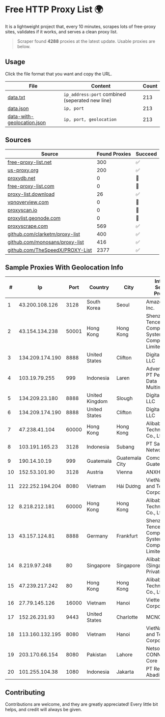 
# Free HTTP Proxy List 🌍

It is a lightweight project that, every 10 minutes, scrapes lots of free-proxy sites, validates if it works, and serves a clean proxy list.


> Scraper found **4288** proxies at the latest update. Usable proxies are below.

## Usage

Click the file format that you want and copy the URL.


|File|Content|Count|
|----|-------|-----|
|[data.txt](https://raw.githubusercontent.com/themiralay/Proxy-List-World/master/data.txt)|`ip_address:port` combined (seperated new line)|213|
|[data.json](https://raw.githubusercontent.com/themiralay/Proxy-List-World/master/data.json)|`ip, port`|213|
|[data-with-geolocation.json](https://raw.githubusercontent.com/themiralay/Proxy-List-World/master/data-with-geolocation.json)|`ip, port, geolocation`|213|

## Sources

|Source|Found Proxies|Succeed|
|------|-------------|-------|
|[free-proxy-list.net](https://free-proxy-list.net)|300|✅|
|[us-proxy.org](https://www.us-proxy.org)|200|✅|
|[proxydb.net](http://proxydb.net)|0|🚫|
|[free-proxy-list.com](https://free-proxy-list.com/?page=&port=&type%5B%5D=http&type%5B%5D=https&up_time=0&search=Search)|0|🚫|
|[proxy-list.download](https://www.proxy-list.download/HTTP)|26|✅|
|[vpnoverview.com](https://vpnoverview.com/privacy/anonymous-browsing/free-proxy-servers)|0|🚫|
|[proxyscan.io](https://www.proxyscan.io)|0|🚫|
|[proxylist.geonode.com](https://proxylist.geonode.com/api/proxy-list?limit=300&page=1&sort_by=lastChecked&sort_type=desc&protocols=http,https)|0|🚫|
|[proxyscrape.com](https://api.proxyscrape.com/v2/?request=displayproxies&protocol=http&timeout=10000&country=all&ssl=all&anonymity=all)|569|✅|
|[github.com/clarketm/proxy-list](https://raw.githubusercontent.com/clarketm/proxy-list/master/proxy-list-raw.txt)|400|✅|
|[github.com/monosans/proxy-list](https://raw.githubusercontent.com/monosans/proxy-list/main/proxies/http.txt)|416|✅|
|[github.com/TheSpeedX/PROXY-List](https://raw.githubusercontent.com/TheSpeedX/PROXY-List/master/http.txt)|2377|✅|


## Sample Proxies With Geolocation Info

|#|Ip|Port|Country|City|Internet Service Provider|
|-|--|----|-------|----|-------------------------|
|1|43.200.108.126|3128|South Korea|Seoul|Amazon.com, Inc.|
|2|43.154.134.238|50001|Hong Kong|Hong Kong|Shenzhen Tencent Computer Systems Company Limited|
|3|134.209.174.190|8888|United States|Clifton|DigitalOcean, LLC|
|4|103.19.79.255|999|Indonesia|Laren|Advertise Via PT Persada Data Multimedia|
|5|134.209.23.180|8888|United Kingdom|Slough|DigitalOcean, LLC|
|6|134.209.174.190|8888|United States|Clifton|DigitalOcean, LLC|
|7|47.238.41.104|60000|Hong Kong|Hong Kong|Alibaba (US) Technology Co., Ltd.|
|8|103.191.165.23|3128|Indonesia|Subang|PT Sakti Wijaya Network|
|9|190.14.10.19|999|Guatemala|Guatemala City|Comcel Guatemala S.A.|
|10|152.53.101.90|3128|Austria|Vienna|ANXHOLDING2|
|11|222.252.194.204|8080|Vietnam|Hải Dương|VietNam Post and Telecom Corporation|
|12|8.218.212.181|60000|Hong Kong|Hong Kong|Alibaba (US) Technology Co., Ltd.|
|13|43.157.124.81|8888|Germany|Frankfurt|Shenzhen Tencent Computer Systems Company Limited|
|14|8.219.97.248|80|Singapore|Singapore|Alibaba Cloud (Singapore) Private Limited|
|15|47.239.217.242|80|Hong Kong|Hong Kong|Alibaba (US) Technology Co., Ltd.|
|16|27.79.145.126|16000|Vietnam|Hanoi|Viettel Corporation|
|17|152.26.231.93|9443|United States|Charlotte|MCNC|
|18|113.160.132.195|8080|Vietnam|Hanoi|VietNam Post and Telecom Corporation|
|19|203.170.66.154|8080|Pakistan|Lahore|Netsol CONNECT LHE Core|
|20|101.255.104.38|1080|Indonesia|Jakarta|PT Remala Abadi|



## Contributing

Contributions are welcome, and they are greatly appreciated! Every
little bit helps, and credit will always be given.

